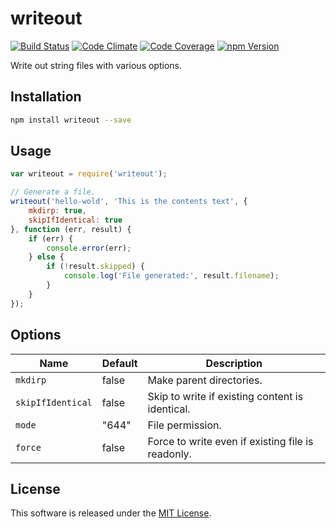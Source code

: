 writeout
==========

<!-- Badge Start -->
<a name="badges"></a>

[![Build Status][bd_travis_shield_url]][bd_travis_url]
[![Code Climate][bd_codeclimate_shield_url]][bd_codeclimate_url]
[![Code Coverage][bd_codeclimate_coverage_shield_url]][bd_codeclimate_url]
[![npm Version][bd_npm_shield_url]][bd_npm_url]

[bd_repo_url]: https://github.com/okunishinishi/node-writeout
[bd_travis_url]: http://travis-ci.org/okunishinishi/node-writeout
[bd_travis_shield_url]: http://img.shields.io/travis/okunishinishi/node-writeout.svg?style=flat
[bd_license_url]: https://github.com/okunishinishi/node-writeout/blob/master/LICENSE
[bd_codeclimate_url]: http://codeclimate.com/github/okunishinishi/node-writeout
[bd_codeclimate_shield_url]: http://img.shields.io/codeclimate/github/okunishinishi/node-writeout.svg?style=flat
[bd_codeclimate_coverage_shield_url]: http://img.shields.io/codeclimate/coverage/github/okunishinishi/node-writeout.svg?style=flat
[bd_gemnasium_url]: https://gemnasium.com/okunishinishi/node-writeout
[bd_gemnasium_shield_url]: https://gemnasium.com/okunishinishi/node-writeout.svg
[bd_npm_url]: http://www.npmjs.org/package/writeout
[bd_npm_shield_url]: http://img.shields.io/npm/v/writeout.svg?style=flat

<!-- Badge End -->


<!-- Description Start -->
<a name="description"></a>

Write out string files with various options.

<!-- Description End -->



<!-- Sections Start -->
<a name="sections"></a>

Installation
-----

```bash
npm install writeout --save
```

Usage
----

```javascript
var writeout = require('writeout');

// Generate a file.
writeout('hello-wold', 'This is the contents text', {
    mkdirp: true,
    skipIfIdentical: true
}, function (err, result) {
    if (err) {
        console.error(err);
    } else {
        if (!result.skipped) {
            console.log('File generated:', result.filename);
        }
    }
});
```
Options
-----

| Name | Default | Description |
| --- | --- | --- |
| `mkdirp` | false | Make parent directories. |
| `skipIfIdentical` | false | Skip to write if existing content is identical. ||
| `mode` | "644" | File permission. |
| `force` | false | Force to write even if existing file is readonly. |

<!-- Sections Start -->


<!-- LICENSE Start -->
<a name="license"></a>

License
-------
This software is released under the [MIT License](https://github.com/okunishinishi/node-writeout/blob/master/LICENSE).

<!-- LICENSE End -->


